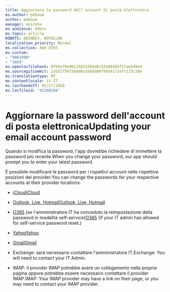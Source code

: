 ```yaml
---
title: Aggiornare la password dell'account di posta elettronica
ms.author: pebaum
author: pebaum
manager: mnirkhe
ms.audience: Admin
ms.topic: article
ROBOTS: NOINDEX, NOFOLLOW
localization_priority: Normal
ms.collection: Adm_O365
ms.custom:
- "9001098"
- "3059"
ms.openlocfilehash: 07b5ef0e06125822d9da0c52b08d83f17aeb49e9
ms.sourcegitcommit: 23d217597369d0ca585600f9454171e7c133c30e
ms.translationtype: MT
ms.contentlocale: it-IT
ms.lasthandoff: 02/27/2020
ms.locfileid: "42288256"
---
```

# <a name="updating-your-email-account-password"></a><span data-ttu-id="987ac-102">Aggiornare la password dell'account di posta elettronica</span><span class="sxs-lookup"><span data-stu-id="987ac-102">Updating your email account password</span></span>

<span data-ttu-id="987ac-103">Quando si modifica la password, l'app dovrebbe richiedere di immettere la password più recente.</span><span class="sxs-lookup"><span data-stu-id="987ac-103">When you change your password, our app should prompt you to enter your latest password.</span></span>

<span data-ttu-id="987ac-104">È possibile modificare le password per i rispettivi account nelle rispettive posizioni dei provider:</span><span class="sxs-lookup"><span data-stu-id="987ac-104">You can change the passwords for your respective accounts at their provider locations:</span></span>

- [<span data-ttu-id="987ac-105">iCloud</span><span class="sxs-lookup"><span data-stu-id="987ac-105">iCloud</span></span>](https://support.apple.com/HT201487)

- [<span data-ttu-id="987ac-106">Outlook, Live, Hotmail</span><span class="sxs-lookup"><span data-stu-id="987ac-106">Outlook, Live, Hotmail</span></span>](https://account.live.com/password/reset)

- <span data-ttu-id="987ac-107">[O365](https://passwordreset.microsoftonline.com) (se l'amministratore IT ha conceduto la reimpostazione della password in modalità self-service)</span><span class="sxs-lookup"><span data-stu-id="987ac-107">[O365](https://passwordreset.microsoftonline.com) (If your IT admin has allowed for self-service password reset.)</span></span>

- [<span data-ttu-id="987ac-108">Yahoo</span><span class="sxs-lookup"><span data-stu-id="987ac-108">Yahoo</span></span>](https://login.yahoo.com/account/challenge/username?done=https%3A%2F%2Fwww.yahoo.com%2F&authMechanism=secondary&chllngnm=base&sessionIndex=QQ--)

- [<span data-ttu-id="987ac-109">Gmail</span><span class="sxs-lookup"><span data-stu-id="987ac-109">Gmail</span></span>](https://support.google.com/mail/answer/41078?co=GENIE.Platform%3DDesktop&hl=en)

- <span data-ttu-id="987ac-110">Exchange: sarà necessario contattare l'amministratore IT.</span><span class="sxs-lookup"><span data-stu-id="987ac-110">Exchange: You will need to contact your IT Admin.</span></span>

- <span data-ttu-id="987ac-111">IMAP: il provider IMAP potrebbe avere un collegamento nella propria pagina oppure potrebbe essere necessario contattare il provider IMAP.</span><span class="sxs-lookup"><span data-stu-id="987ac-111">IMAP: Your IMAP provider may have a link on their page, or you may need to contact your IMAP provider.</span></span>